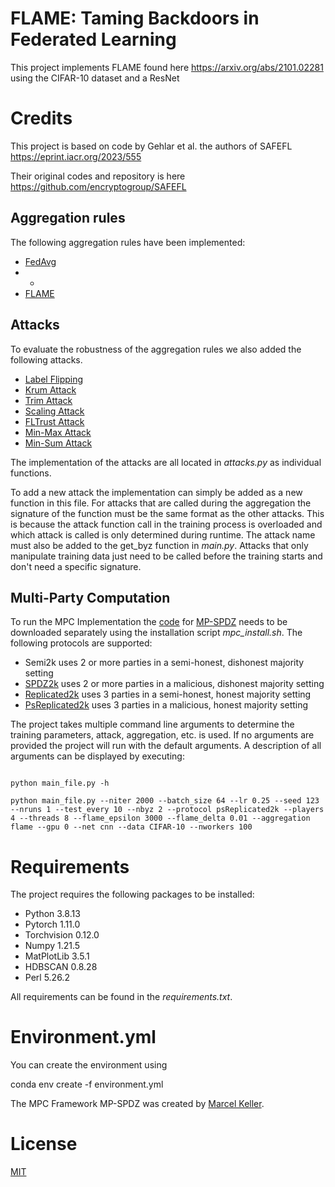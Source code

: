 # FLAME: Taming Backdoors in Federated Learning
This project implements FLAME found here https://arxiv.org/abs/2101.02281 using the CIFAR-10 dataset and a ResNet

# Credits

This project is based on code by Gehlar et al. the authors of SAFEFL https://eprint.iacr.org/2023/555

Their original codes and repository is here https://github.com/encryptogroup/SAFEFL


## Aggregation rules
The following aggregation rules have been implemented:

- [FedAvg](https://arxiv.org/abs/1602.05629)
- - 
- [FLAME](https://arxiv.org/abs/2101.02281)



## Attacks
To evaluate the robustness of the aggregation rules we also added the following attacks.

- [Label Flipping](https://proceedings.mlr.press/v20/biggio11.html)
- [Krum Attack](https://arxiv.org/abs/1911.11815)
- [Trim Attack](https://arxiv.org/abs/1911.11815)
- [Scaling Attack](https://arxiv.org/abs/2012.13995)
- [FLTrust Attack](https://arxiv.org/abs/2012.13995)
- [Min-Max Attack](https://par.nsf.gov/servlets/purl/10286354)
- [Min-Sum Attack](https://par.nsf.gov/servlets/purl/10286354)

The implementation of the attacks are all located in _attacks.py_ as individual functions.

To add a new attack the implementation can simply be added as a new function in this file. For attacks that are called during the aggregation the signature of the function 
must be the same format as the other attacks. This is because the attack function call in the training process is overloaded 
and which attack is called is only determined during runtime. 
The attack name must also be added to the get_byz function in _main.py_.
Attacks that only manipulate training data just need to be called before the training starts and don't need a specific signature.


## Multi-Party Computation
To run the MPC Implementation the [code](https://github.com/data61/MP-SPDZ) for [MP-SPDZ](https://eprint.iacr.org/2020/521) needs to be downloaded separately using the installation script _mpc_install.sh_.
The following protocols are supported:
- Semi2k uses 2 or more parties in a semi-honest, dishonest majority setting
- [SPDZ2k](https://eprint.iacr.org/2018/482) uses 2 or more parties in a malicious, dishonest majority setting
- [Replicated2k](https://eprint.iacr.org/2016/768.pdf) uses 3 parties in a semi-honest, honest majority setting
- [PsReplicated2k](https://eprint.iacr.org/2019/164.pdf) uses 3 parties in a malicious, honest majority setting


The project takes multiple command line arguments to determine the training parameters, attack, aggregation, etc. is used.
If no arguments are provided the project will run with the default arguments.
A description of all arguments can be displayed by executing:

```shell

python main_file.py -h

python main_file.py --niter 2000 --batch_size 64 --lr 0.25 --seed 123 --nruns 1 --test_every 10 --nbyz 2 --protocol psReplicated2k --players 4 --threads 8 --flame_epsilon 3000 --flame_delta 0.01 --aggregation flame --gpu 0 --net cnn --data CIFAR-10 --nworkers 100

```
# Requirements
The project requires the following packages to be installed:

- Python 3.8.13 
- Pytorch 1.11.0
- Torchvision 0.12.0
- Numpy 1.21.5
- MatPlotLib 3.5.1
- HDBSCAN 0.8.28
- Perl 5.26.2

All requirements can be found in the  _requirements.txt_.

# Environment.yml
You can create the environment using 

conda env create -f environment.yml

The MPC Framework MP-SPDZ was created by [Marcel Keller](https://github.com/data61/MP-SPDZ).

# License
[MIT](https://choosealicense.com/licenses/mit/)
